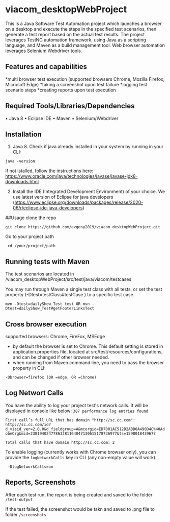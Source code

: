 # viacom_desktopWebProject

This is a Java Software Test Automation project which launches a browser on a desktop and execute the steps in the specified test scenarios, 
then generate a test report based on the actual test results. The project leverages TestNG automation framework, using Java as a scripting language, 
and Maven as a build management tool. Web browser automation leverages Selenium Webdriver tools.

## Features and capabilities
*multi browser test execution (supported browsers Chrome, Mozilla Firefox, Microsoft Edge)
*taking a screenshot upon test failure
*logging test scenario steps
*creating reports upon test execution

## Required Tools/Libraries/Dependencies
• Java 8
• Eclipse IDE
•	Maven 
•	Selenium/Webdriver

## Installation
1) Java 8. Check if java already installed in your system by running in your CLI:
```
java -version
```
If not istalled, follow the instructions here: https://www.oracle.com/java/technologies/javase/javase-jdk8-downloads.html

2) Install the IDE (Integrated Development Environment) of your choice. We use latest version of Eclipse for java developers
(https://www.eclipse.org/downloads/packages/release/2020-06/r/eclipse-ide-java-developers)


##Usage
clone the repo

```
git clone https://github.com/evgeny2019/viacom_desktopWebProject.git
```
Go to your project path

```
 cd /your/project/path
```
## Running tests with Maven

The test scenarios are located in /viacom_desktopWebProject/src/test/java/viacom/testcases

You may run through Maven a single test class with all tests, or set the test property (-Dtest=testClass#testCase ) to a specific test case. 
```
mvn -Dtest=dailyShow_Test test OR mvn -Dtest=dailyShow_Test#getFooterLinksText
```
## Cross browser execution
supported browsers: Chrome, FireFox, MSEdge
- by default the browser is set to Chrome. This default setting is stored in application.properties file, located at src/test/resources/configurations, and can be changed if other browser needed.
- when running from Maven command line, you need to pass the browser property in CLI:
```
-Dbrowser=firefox (OR =edge, OR =Chrome)
```
## Log Networt Calls

You have the ability to log your project test's network calls. It will be displayed in console like below:
`387 performance log entries found`

`First call’s full URL that has domain "http://sc.cc.com": http://sc.cc.com/id?d_visid_ver=2.0.0&d_fieldgroup=A&mcorgid=ED7001AC512D2ABD0A490D4C%40AdobeOrg&mid=23819402477863281164047130615178736977&ts=1598018439677`

`Total calls that have domain http://sc.cc.com: 2`

To enable logging (currently works with Chrome browser only), you can provide the `logNetworkCalls` key in CLI (any non-empty value will work): 

` -DlogNetworkCalls=on`

## Reports, Screenshots

After each test run, the report is being created and saved to the folder `/test-output`

If the test failed, the screenshot would be takn and saved to .png file to folder `/screenshots`
